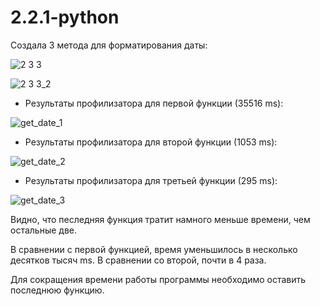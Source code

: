 # 2.2.1-python

Создала 3 метода для форматирования даты:

![2 3 3](https://user-images.githubusercontent.com/103308669/206706018-3ac0e410-368a-4d0a-8f36-6926de597548.png)

![2 3 3_2](https://user-images.githubusercontent.com/103308669/206706031-0d2af4dc-6abe-4326-ac41-1f41386a75d0.png)

- Результаты профилизатора для первой функции (35516 ms):

![get_date_1](https://user-images.githubusercontent.com/103308669/206710817-ddc30c0d-37d1-4b11-a7d2-c332b0dbf676.png)

- Результаты профилизатора для второй функции (1053 ms):

![get_date_2](https://user-images.githubusercontent.com/103308669/206710874-7cc4824a-a950-4cbc-a4e3-57e1433792f2.png)

- Результаты профилизатора для третьей функции (295 ms):

![get_date_3](https://user-images.githubusercontent.com/103308669/206710909-425bc5a2-c648-46a6-a438-c426166a5cf8.png)

Видно, что песледняя функция тратит намного меньше времени, чем остальные две. 

В сравнении с первой функцией, время уменьшилось в несколько десятков тысяч ms. В сравнении со второй, почти в 4 раза.

Для сокращения времени работы программы необходимо оставить последнюю функцию.
